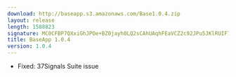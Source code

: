 ```yaml
---
download: http://baseapp.s3.amazonaws.com/Base1.0.4.zip
layout: release
length: 1588823
signature: MC0CFBP7QXxiGhJPOe+BZ0jayh0LQ2sCAhUAqhFEaVCZ2c92JPu5JKlRUIF7Vn8=
title: BaseApp 1.0.4
version: 1.0.4
---
```


- Fixed: 37Signals Suite issue
